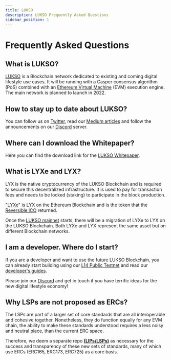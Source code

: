 ```yaml
---
title: LUKSO
description: LUKSO Frequently Asked Questions
sidebar_position: 1
---
```


# Frequently Asked Questions

## What is LUKSO?

[LUKSO](https://lukso.network/) is a Blockchain network dedicated to existing and coming digital lifestyle use cases. It will be running with a Casper consensus algorithm (PoS) combined with an [Ethereum Virtual Machine](https://medium.com/mycrypto/the-ethereum-virtual-machine-how-does-it-work-9abac2b7c9e) (EVM) execution engine. The main network is planned to launch in 2022.

## How to stay up to date about LUKSO?

You can follow us on [Twitter](https://twitter.com/lukso_io), read our [Medium articles](https://medium.com/lukso) and follow the announcements on our [Discord](https://discord.gg/lukso) server.

## Where can I download the Whitepaper?

Here you can find the download link for the [LUKSO Whitepaper](https://uploads-ssl.webflow.com/629f44560745074760731ba4/62b200bfe0af12186845519a_LUKSO_Whitepaper_V1-1.pdf).

## What is LYXe and LYX?

LYX is the native cryptocurrency of the LUKSO Blockchain and is required to secure this decentralized infrastructure. It is used to pay for transaction fees and needs to be locked (staking) to participate in the block production.

"[LYXe](https://etherscan.io/token/0xA8b919680258d369114910511cc87595aec0be6D)" is LYX on the Ethereum Blockchain and is the token that the [Reversible ICO](https://rico.lukso.network) returned.

Once the [LUKSO mainnet](../networks/mainnet.md) starts, there will be a migration of LYXe to LYX on the LUKSO Blockchain. Both LYXe and LYX represent the same asset but on different Blockchain networks.

## I am a developer. Where do I start?

If you are a developer and want to use the future LUKSO Blockchain, you can already start building using our [L14 Public Testnet](../networks/l14-testnet.md) and read our [developer's guides](../guides/universal-profile/create-profile).

Please join our [Discord](https://discord.gg/lukso) and get in touch if you have terrific ideas for the new digital lifestyle economy!

## Why LSPs are not proposed as ERCs?

The LSPs are part of a larger set of core standards that are all interoperable and cohesive together. Nonetheless, they do function equally for any EVM chain, the ability to make these standards understood requires a less noisy and neutral place, than the current ERC space.

Therefore, we deem a separate repo **[(LIPs/LSPs)](https://github.com/lukso-network/LIPs)** as necessary for the success and transparency of these new sets of standards, many of which use ERCs (ERC165, ERC173, ERC725) as a core basis.
